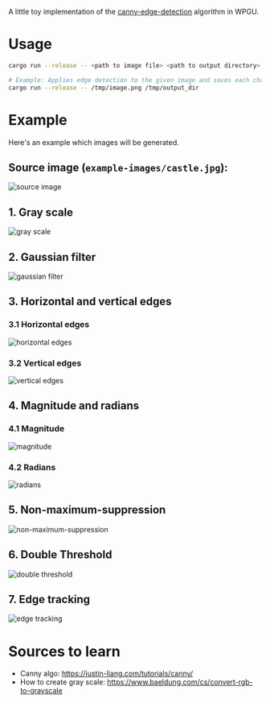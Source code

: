 A little toy implementation of the [canny-edge-detection] algorithm in WPGU.

# Usage

```bash
cargo run --release -- <path to image file> <path to output directory>

# Example: Applies edge detection to the given image and saves each change after each step to the given output directory.
cargo run --release -- /tmp/image.png /tmp/output_dir
```

# Example

Here's an example which images will be generated.

## Source image (`example-images/castle.jpg`):

![source image](./example-images/castle.jpg)

## 1. Gray scale

![gray scale](./example-images/1_gray_scale.png)

## 2. Gaussian filter

![gaussian filter](./example-images/2_gaussian.png)

## 3. Horizontal and vertical edges

### 3.1 Horizontal edges

![horizontal edges](./example-images/3_horizontal.png)

### 3.2 Vertical edges

![vertical edges](./example-images/3_vertical.png)

## 4. Magnitude and radians

### 4.1 Magnitude

![magnitude](./example-images/4_magnitude.png)

### 4.2 Radians

![radians](./example-images/4_magnitude.png)

## 5. Non-maximum-suppression

![non-maximum-suppression](./example-images/5_non_maximum_suppression.png)

## 6. Double Threshold

![double threshold](./example-images/6_threshold_texture.png)

## 7. Edge tracking

![edge tracking](./example-images/7_edge_tracking.png)

# Sources to learn

- Canny algo: https://justin-liang.com/tutorials/canny/
- How to create gray scale: https://www.baeldung.com/cs/convert-rgb-to-grayscale

[canny-edge-detection]: https://en.wikipedia.org/wiki/Canny_edge_detector
